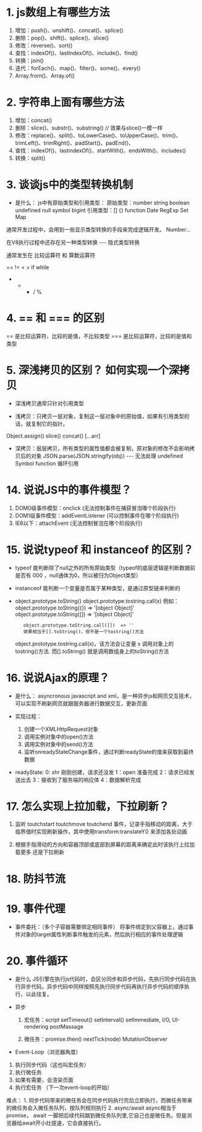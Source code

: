# 1. js数组上有哪些方法

1. 增加：push()、unshift()、concat()、splice()
2. 删除：pop()、shift()、splice()、slice()
3. 修改：reverse()、sort()
4. 查找：indexOf()、lastIndexOf()、include()、find()
5. 转换：join()
6. 迭代：forEach()、map()、filter()、some()、every()
7. Array.from()、Array.of()

# 2. 字符串上面有哪些方法
1. 增加：concat()
2. 删除：slice()、substr()、substring() // 效果与slice()一模一样
3. 修改：replace()、split()、toLowerCase()、toUpperCase()、trim()、trimLeft()、trimRight()、padStart()、padEnd()、
4. 查找：indexOf()、lastindexOf()、startWith()、endsWith()、includes()
5. 转换：split()

# 3. 谈谈js中的类型转换机制
- 是什么：
js中有原始类型和引用类型：
原始类型：number string boolean undefined null symbol bigint
引用类型：[] {} function Date RegExp Set Map 

通常开发过程中，会用到一些显示类型转换的手段来完成逻辑开发。
Number...

在V8执行过程中还存在另一种类型转换 --- 隐式类型转换

通常发生在 比较运算符 和 算数运算符

==  !=  <  > if while 
+ - * / %

# 4. == 和 === 的区别
== 是比较运算符，比较的是值，不比较类型
=== 是比较运算符，比较的是值和类型

# 5. 深浅拷贝的区别？ 如何实现一个深拷贝
- 深浅拷贝通常只针对引用类型

- 浅拷贝：只拷贝一层对象，复制这一层对象中的原始值，如果有引用类型的话，就复制它的指针。

 Object.assign()  slice()    concat()  [...arr]

- 深拷贝：层层拷贝，所有类型的属性值都会被复制，原对象的修改不会影响拷贝后的对象
 JSON.parse(JSON.stringify(obj)) --- 无法处理 undefined Symbol function 循环引用


# 14. 说说JS中的事件模型？
1. DOM0级事件模型：onclick (无法控制事件在捕获冒泡哪个阶段执行)
2. DOM1级事件模型：addEventListener (可以控制事件在哪个阶段执行)
3. IE6以下：attachEvent (无法控制冒泡在哪个阶段执行)

# 15.  说说typeof 和 instanceof 的区别？
- typeof 
    能判断除了null之外的所有原始类型（typeof的底层逻辑是判断数据前是否有 000 ，null通体为0，所以被归为Object类型）

- instanceof
    能判断一个变量是否属于某种类型，是通过原型链来判断的

- object.prototype.toString()   object.prototype.tostring.call(x)
    例如：object.prototype.toString({})  => '[object Object]'
         object.prototype.toString([])  => '[object Object]'

         object.prototype.toString.call([])  => ''
         效果相当于[].toString()，但不是一个tostring()方法

    object.prototype.tostring.call(x)，该方法会让变量 x 调用对象上的tostring()方法.
    而[].toString()  就是调用数组身上的toString()方法
    
# 16. 说说Ajax的原理？
- 是什么：
    asyncronous javascript and xml，是一种异步js和网页交互技术，可以实现不刷新网页就跟服务器进行数据交互，更新页面

- 实现过程：
    1. 创建一个XMLHttpRequest对象
    2. 调用实例对象中的open()方法
    3. 调用实例对象中的send()方法
    4. 监听onreadyStateChange事件，通过判断readyState的值来获取到最终数据

- readyState:
0: xhr 刚刚创建，请求还没发
1：open 准备完成
2：请求已经发送出去
3：接收到了服务端的响应体
4：数据解析完成

# 17. 怎么实现上拉加载，下拉刷新？
1. 监听 toutchstart   toutchmove   toutchend  事件，记录手指移动的距离，大于临界值时实现刷新操作，其中使用transform:translateY() 来添加各处动画

2. 根据手指滑动的方向和容器顶部或底部到屏幕的距离来确定此时该执行上拉加载更多 还是下拉刷新

# 18. 防抖节流

# 19. 事件代理
- 事件委托：（多个子容器需要绑定相同事件）  将事件绑定到父容器上，通过事件对象的target属性判断事件触发的元素，然后执行相应的事件处理逻辑

# 20. 事件循环
- 是什么
  JS引擎在执行js代码时，会区分同步和异步代码，先执行同步代码在执行异步代码，异步代码中同样按照先执行同步代码再执行异步代码的顺序执行，以此往复。

- 异步
  1. 宏任务：script setTimeout()  setInterval()  setImmediate, I/O, UI-rendering  postMassage  

  2. 微任务：promise.then() nextTick(node)  MutationObserver

- Event-Loop（浏览器角度）
1. 执行同步代码（这也叫宏任务）
2. 执行微任务
3. 如果有需要，会渲染页面
4. 执行宏任务  （下一次event-loop的开始）

难点：
    1. 同步代码带来的微任务会在同步代码执行完后立即执行，而微任务带来的微任务会入微任务队列，按队列规则执行
    2. async/await async相当于promise， await 一脚把后续代码踹到微任务队列里,它自己也是微任务。但是浏览器给await开小灶提速，它会直接执行。

